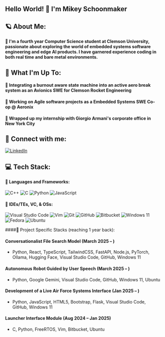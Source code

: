 ## Hello World! 👋 I'm Mikey Schoonmaker

## 🪐 About Me:
#### 💠 I'm a fourth year Computer Science student at Clemson University, passionate about exploring the world of embedded systems software engineering and edge AI products. I have garnered experience coding in both real time and bare metal environments.

## 🛫 What I'm Up To:
#### 💠 Integrating a burnout aware state machine into an active aero break system as an Avionics SWE for Clemson Rocket Engineering
#### 💠 Working on Agile software projects as a Embedded Systems SWE Co-op @ Aeronix
#### 💠 Wrapped up my internship with Giorgio Armani's corporate office in New York City

## 👔 Connect with me:
[![LinkedIn](https://img.shields.io/badge/linkedin-%230077B5.svg?style=for-the-badge&logo=linkedin&logoColor=white)](https://www.linkedin.com/in/michael-schoonmaker/)

## 💻 Tech Stack:
#### 💠 Languages and Frameworks: 
![C++](https://img.shields.io/badge/c++-%2300599C.svg?style=for-the-badge&logo=c%2B%2B&logoColor=white) ![C](https://img.shields.io/badge/c-%2300599C.svg?style=for-the-badge&logo=c&logoColor=white) ![Python](https://img.shields.io/badge/python-3670A0?style=for-the-badge&logo=python&logoColor=ffdd54) ![JavaScript](https://img.shields.io/badge/javascript-%23323330.svg?style=for-the-badge&logo=javascript&logoColor=%23F7DF1E)

#### 💠 IDEs/TEs, VC, & OSs:
![Visual Studio Code](https://img.shields.io/badge/Visual%20Studio%20Code-0078d7.svg?style=for-the-badge&logo=visual-studio-code&logoColor=white) ![Vim](https://img.shields.io/badge/VIM-%2311AB00.svg?style=for-the-badge&logo=vim&logoColor=white) ![Git](https://img.shields.io/badge/git-%23F05033.svg?style=for-the-badge&logo=git&logoColor=white) ![GitHub](https://img.shields.io/badge/github-%23121011.svg?style=for-the-badge&logo=github&logoColor=white) ![Bitbucket](https://img.shields.io/badge/bitbucket-%230047B3.svg?style=for-the-badge&logo=bitbucket&logoColor=white) ![Windows 11](https://img.shields.io/badge/Windows%2011-%230079d5.svg?style=for-the-badge&logo=Windows%2011&logoColor=white) ![Fedora](https://img.shields.io/badge/Fedora-294172?style=for-the-badge&logo=fedora&logoColor=white) ![Ubuntu](https://img.shields.io/badge/Ubuntu-E95420?style=for-the-badge&logo=ubuntu&logoColor=white)

####💠 Project Specific Stacks (reaching 1 year back):
#### Conversationalist File Search Model (March 2025 – )
- Python, React, TypeScript, TailwindCSS, FastAPI, Node.js, PyTorch, Ollama, Hugging Face, Visual Studio Code, GitHub, Windows 11

#### Autonomous Robot Guided by User Speech (March 2025 – )
- Python, Google Gemini, Visual Studio Code, GitHub, Windows 11, Ubuntu

#### Development of a Live Air Force Systems Interface (Jan 2025 – )
- Python, JavaScript, HTML5, Bootstrap, Flask, Visual Studio Code, GitHub, Windows 11

#### Launcher Interface Module (Aug 2024 – Jan 2025)
- C, Python, FreeRTOS, Vim, Bitbucket, Ubuntu
